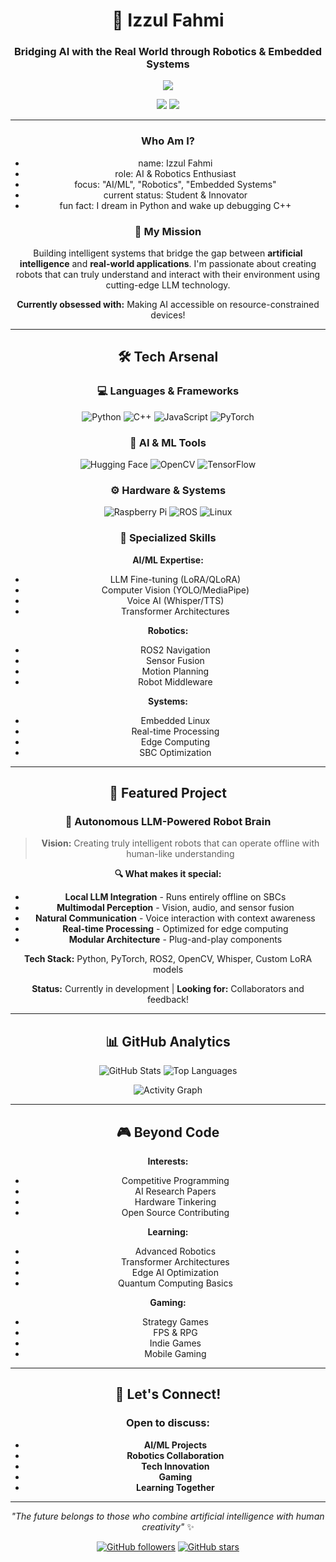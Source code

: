# 

<div align="center">
<h1 align="center">🧠 Izzul Fahmi</h1>
<h3 align="center">Bridging AI with the Real World through Robotics & Embedded Systems</h3>

<p align="center">
  <img src="https://readme-typing-svg.demolab.com/?lines=Offline+LLM+Builder;Edge+AI+Tinkerer;OpenCV+Explorer;ROS2+Adventurer&center=true&width=600&height=45">
</p>

<p align="center">
  <img src="https://img.shields.io/badge/LLM%20Fine--Tuning-Enabled-blue?style=for-the-badge">
  <img src="https://img.shields.io/badge/AI%20On%20SBC%20Mission-In%20Progress-green?style=for-the-badge">
</p>

---

###  Who Am I?
- name: Izzul Fahmi
- role: AI & Robotics Enthusiast 
- focus: "AI/ML", "Robotics", "Embedded Systems"
- current status: Student & Innovator
- fun fact: I dream in Python and wake up debugging C++

### 🚀 My Mission
Building intelligent systems that bridge the gap between **artificial intelligence** and **real-world applications**. I'm passionate about creating robots that can truly understand and interact with their environment using cutting-edge LLM technology.

**Currently obsessed with:** Making AI accessible on resource-constrained devices!

---

## 🛠️ Tech Arsenal

### 💻 Languages & Frameworks
<div align="center">

![Python](https://img.shields.io/badge/Python-3776AB?style=for-the-badge&logo=python&logoColor=white)
![C++](https://img.shields.io/badge/C++-00599C?style=for-the-badge&logo=cplusplus&logoColor=white)
![JavaScript](https://img.shields.io/badge/JavaScript-F7DF1E?style=for-the-badge&logo=javascript&logoColor=black)
![PyTorch](https://img.shields.io/badge/PyTorch-EE4C2C?style=for-the-badge&logo=pytorch&logoColor=white)

</div>

### 🤖 AI & ML Tools
<div align="center">

![Hugging Face](https://img.shields.io/badge/🤗%20Hugging%20Face-FFD21E?style=for-the-badge)
![OpenCV](https://img.shields.io/badge/OpenCV-27338e?style=for-the-badge&logo=OpenCV&logoColor=white)
![TensorFlow](https://img.shields.io/badge/TensorFlow-FF6F00?style=for-the-badge&logo=tensorflow&logoColor=white)

</div>

### ⚙️ Hardware & Systems
<div align="center">

![Raspberry Pi](https://img.shields.io/badge/Raspberry%20Pi-A22846?style=for-the-badge&logo=raspberry-pi&logoColor=white)
![ROS](https://img.shields.io/badge/ROS2-22314E?style=for-the-badge&logo=ros&logoColor=white)
![Linux](https://img.shields.io/badge/Linux-FCC624?style=for-the-badge&logo=linux&logoColor=black)

</div>

### 🎯 Specialized Skills

**AI/ML Expertise:**
- LLM Fine-tuning (LoRA/QLoRA)
- Computer Vision (YOLO/MediaPipe) 
- Voice AI (Whisper/TTS)
- Transformer Architectures

**Robotics:**
- ROS2 Navigation
- Sensor Fusion
- Motion Planning
- Robot Middleware

**Systems:**
- Embedded Linux
- Real-time Processing
- Edge Computing
- SBC Optimization

---

## 🌟 Featured Project

### 🤖 **Autonomous LLM-Powered Robot Brain**

> **Vision:** Creating truly intelligent robots that can operate offline with human-like understanding

**🔍 What makes it special:**
- **Local LLM Integration** - Runs entirely offline on SBCs
- **Multimodal Perception** - Vision, audio, and sensor fusion  
- **Natural Communication** - Voice interaction with context awareness
- **Real-time Processing** - Optimized for edge computing
- **Modular Architecture** - Plug-and-play components

**Tech Stack:** Python, PyTorch, ROS2, OpenCV, Whisper, Custom LoRA models

**Status:** Currently in development | **Looking for:** Collaborators and feedback!

---

## 📊 GitHub Analytics

<div align="center">

<picture>
  <source media="(max-width: 600px)" srcset="https://github-readme-stats.vercel.app/api?username=IzzulGod&show_icons=true&theme=tokyonight&include_all_commits=true&count_private=true&hide_border=true&border_radius=10">
  <img src="https://github-readme-stats.vercel.app/api?username=IzzulGod&show_icons=true&theme=tokyonight&include_all_commits=true&count_private=true&hide_border=true&border_radius=10" alt="GitHub Stats">
</picture>

<picture>
  <source media="(max-width: 600px)" srcset="https://github-readme-stats.vercel.app/api/top-langs/?username=IzzulGod&layout=compact&langs_count=6&theme=tokyonight&hide_border=true&border_radius=10&hide=html,css,scss">
  <img src="https://github-readme-stats.vercel.app/api/top-langs/?username=IzzulGod&layout=compact&langs_count=8&theme=tokyonight&hide_border=true&border_radius=10&hide=html,css,scss" alt="Top Languages">
</picture>

</div>

<div align="center">

![Activity Graph](https://github-readme-activity-graph.vercel.app/graph?username=IzzulGod&theme=tokyo-night&hide_border=true&radius=10)

</div>

---

## 🎮 Beyond Code

**Interests:** 
- Competitive Programming 
- AI Research Papers 
- Hardware Tinkering 
- Open Source Contributing

**Learning:** 
- Advanced Robotics 
- Transformer Architectures 
- Edge AI Optimization 
- Quantum Computing Basics  

**Gaming:** 
- Strategy Games 
- FPS & RPG 
- Indie Games 
- Mobile Gaming

---

## 💬 Let's Connect!

### Open to discuss:
- **AI/ML Projects** 
- **Robotics Collaboration** 
- **Tech Innovation** 
- **Gaming** 
- **Learning Together**

---

<div align="center">

*"The future belongs to those who combine artificial intelligence with human creativity"* ✨

[![GitHub followers](https://img.shields.io/github/followers/IzzulGod?style=social)](https://github.com/IzzulGod)
[![GitHub stars](https://img.shields.io/github/stars/IzzulGod?style=social)](https://github.com/IzzulGod)

</div>
